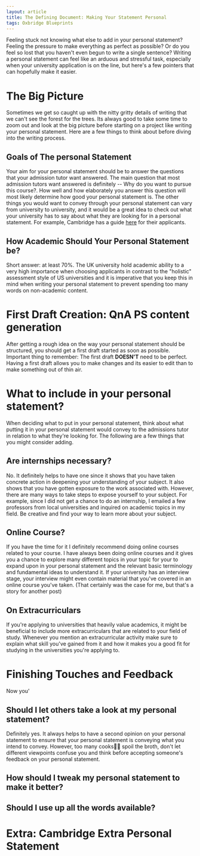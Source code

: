 ```yaml
---
layout: article
title: The Defining Document: Making Your Statement Personal
tags: Oxbridge Blueprints
---
```


Feeling stuck not knowing what else to add in your personal statement? Feeling the pressure to make everything as perfect as possible? Or do you feel so lost that you haven't even begun to write a single sentence? Writing a personal statement can feel like an arduous and stressful task, especially when your university application is on the line, but here's a few pointers that can hopefully make it easier.

# The Big Picture
Sometimes we get so caught up with the nitty gritty details of writing that we can't see the forest for the trees. Its always good to take some time to zoom out and look at the big picture before starting on a project like writing your personal statement. Here are a few things to think about before diving into the writing process.

## Goals of The personal Statement
Your aim for your personal statement should be to answer the questions that your admission tutor want answered. The main question that most admission tutors want answered is definitely -- Why do you want to pursue this course?. How well and how elaborately you answer this question will most likely determine how good your personal statement is. The other things you would want to convey through your personal statement can vary from university to university, and it would be a great idea to check out what your university has to say about what they are looking for in a personal statement. For example, Cambridge has a guide <a href = "https://www.undergraduate.study.cam.ac.uk/find-out-more/teachers-and-parents/helping-students-preparehere">here</a> for their applicants.

## How Academic Should Your Personal Statement be?
Short answer: at least 70%. The UK university hold academic ability to a very high importance when choosing applicants in contrast to the "holistic" assessment style of US universities and it is imperative that you keep this in mind when writing your personal statement to prevent spending too many words on non-academic content.

# First Draft Creation: QnA PS content generation
After getting a rough idea on the way your personal statement should be structured, you should get a first draft started as soon as possible. Important thing to remember: The first draft **DOESN'T** need to be perfect. Having a first draft allows you to make changes and its easier to edit than to make something out of thin air.

# What to include in your personal statement?
When deciding what to put in your personal statement, think about what putting it in your personal statement would convey to the admissions tutor in relation to what they're looking for. The following are a few things that you might consider adding.

## Are internships necessary?
No. It definitely helps to have one since it shows that you have taken concrete action in deepening your understanding of your subject. It also shows that you have gotten exposure to the work associated with. However, there are many ways to take steps to expose yourself to your subject. For example, since I did not get a chance to do an internship, I emailed a few professors from local universities and inquired on academic topics in my field. Be creative and find your way to learn more about your subject.

## Online Course?
If you have the time for it I definitely recommend doing online courses related to your course. I have always been doing online courses and it gives you a chance to explore many different topics in your topic for your to expand upon in your personal statement and the relevant basic terminology and fundamental ideas to understand it. If your university has an interview stage, your interview might even contain material that you've covered in an online course you've taken. (That certainly was the case for me, but that's a story for another post)

## On Extracurriculars
If you're applying to universities that heavily value academics, it might be beneficial to include more extracurriculars that are related to your field of study. Whenever you mention an extracurricular activity make sure to explain what skill you've gained from it and how it makes you a good fit for studying in the universities you're applying to.

# Finishing Touches and Feedback
Now you'

## Should I let others take a look at my personal statement?
Definitely yes. It always helps to have a second opinion on your personal statement to ensure that your personal statement is conveying what you intend to convey. However, too many cooks👨‍🍳 spoil the broth, don't let different viewpoints confuse you and think before accepting someone's feedback on your personal statement.

## How should I tweak my personal statement to make it better?

## Should I use up all the words available?

# Extra: Cambridge Extra Personal Statement
